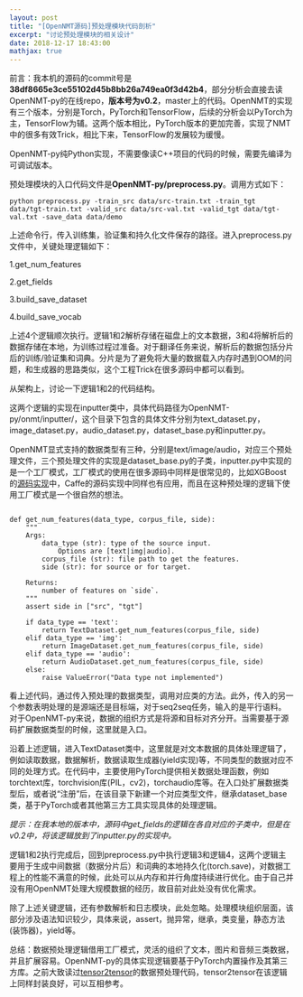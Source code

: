 ```yaml
---
layout: post
title: "[OpenNMT源码]预处理模块代码剖析"
excerpt: "讨论预处理模块的相关设计"
date: 2018-12-17 18:43:00
mathjax: true
---
```


前言：我本机的源码的commit号是**38df8665e3ce55102d45b8bb26a749ea0f3d42b4**，部分分析会直接去读OpenNMT-py的在线repo，**版本号为v0.2**，master上的代码。OpenNMT的实现有三个版本，分别是Torch，PyTorch和TensorFlow，后续的分析会以PyTorch为主，TensorFlow为辅。这两个版本相比，PyTorch版本的更加完善，实现了NMT中的很多有效Trick，相比下来，TensorFlow的发展较为缓慢。

OpenNMT-py纯Python实现，不需要像读C++项目的代码的时候，需要先编译为可调试版本。

预处理模块的入口代码文件是**OpenNMT-py/preprocess.py**。调用方式如下：

    python preprocess.py -train_src data/src-train.txt -train_tgt data/tgt-train.txt -valid_src data/src-val.txt -valid_tgt data/tgt-val.txt -save_data data/demo

上述命令行，传入训练集，验证集和持久化文件保存的路径。进入preprocess.py文件中，关键处理逻辑如下：

1.get\_num\_features

2.get\_fields

3.build\_save\_dataset

4.build\_save\_vocab

上述4个逻辑顺次执行。逻辑1和2解析存储在磁盘上的文本数据，3和4将解析后的数据存储在本地，为训练过程过准备。对于翻译任务来说，解析后的数据包括分片后的训练/验证集和词典。分片是为了避免将大量的数据载入内存时遇到OOM的问题，和生成器的思路类似，这个工程Trick在很多源码中都可以看到。

从架构上，讨论一下逻辑1和2的代码结构。

这两个逻辑的实现在inputter类中，具体代码路径为OpenNMT-py/onmt/inputter/，这个目录下包含的具体文件分别为text\_dataset.py，image\_dataset.py，audio\_dataset.py，dataset\_base.py和inputter.py。

OpenNMT显式支持的数据类型有三种，分别是text/image/audio，对应三个预处理文件，三个预处理文件的实现是dataset_base.py的子类，inputter.py中实现的是一个工厂模式，工厂模式的使用在很多源码中同样是很常见的，比如XGBoost的[源码实现](https://zhpmatrix.github.io/2017/03/15/xgboost-src-reading-2/)中，Caffe的源码实现中同样也有应用，而且在这种预处理的逻辑下使用工厂模式是一个很自然的想法。

```

def get_num_features(data_type, corpus_file, side):
    """
    Args:
        data_type (str): type of the source input.
            Options are [text|img|audio].
        corpus_file (str): file path to get the features.
        side (str): for source or for target.

    Returns:
        number of features on `side`.
    """
    assert side in ["src", "tgt"]

    if data_type == 'text':
        return TextDataset.get_num_features(corpus_file, side)
    elif data_type == 'img':
        return ImageDataset.get_num_features(corpus_file, side)
    elif data_type == 'audio':
        return AudioDataset.get_num_features(corpus_file, side)
    else:
        raise ValueError("Data type not implemented")

```

看上述代码，通过传入预处理的数据类型，调用对应类的方法。此外，传入的另一个参数表明处理的是源端还是目标端，对于seq2seq任务，输入的是平行语料。对于OpenNMT-py来说，数据的组织方式是将源和目标对齐分开。当需要基于源码扩展数据类型的时候，这里就是入口。

沿着上述逻辑，进入TextDataset类中，这里就是对文本数据的具体处理逻辑了，例如读取数据，数据解析，数据读取生成器(yield实现)等，不同类型的数据对应不同的处理方式。在代码中，主要使用PyTorch提供相关数据处理函数，例如torchtext库，torchvision库(PIL，cv2)，torchaudio库等。在入口处扩展数据类型后，或者说“注册”后，在该目录下新建一个对应类型文件，继承dataset_base类，基于PyTorch或者其他第三方工具实现具体的处理逻辑。

_提示：在我本地的版本中，源码中get\_fields的逻辑在各自对应的子类中，但是在v0.2中，将该逻辑放到了inputter.py的实现中。_

逻辑1和2执行完成后，回到preprocess.py中执行逻辑3和逻辑4，这两个逻辑主要用于生成中间数据（数据分片后）和词典的本地持久化(torch.save)，对数据工程上的性能不满意的时候，此处可以从内存和并行角度持续进行优化。由于自己并没有用OpenNMT处理大规模数据的经历，故目前对此处没有优化需求。

除了上述关键逻辑，还有参数解析和日志模块，此处忽略。处理模块组织层面，该部分涉及语法知识较少，具体来说，assert，抛异常，继承，类变量，静态方法(装饰器)，yield等。


总结：数据预处理逻辑借用工厂模式，灵活的组织了文本，图片和音频三类数据，并且扩展容易。OpenNMT-py的具体实现逻辑要基于PyTorch内置操作及其第三方库。之前大致读过[tensor2tensor](https://github.com/tensorflow/tensor2tensor)的数据预处理代码，tensor2tensor在该逻辑上同样封装良好，可以互相参考。














